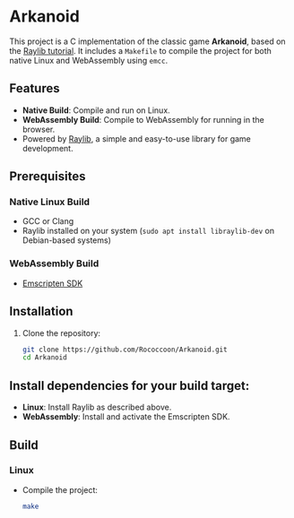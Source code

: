 # Arkanoid

This project is a C implementation of the classic game **Arkanoid**, based on the [Raylib tutorial](https://www.raylib.com/examples.html). It includes a `Makefile` to compile the project for both native Linux and WebAssembly using `emcc`.

## Features

- **Native Build**: Compile and run on Linux.
- **WebAssembly Build**: Compile to WebAssembly for running in the browser.
- Powered by [Raylib](https://www.raylib.com), a simple and easy-to-use library for game development.

## Prerequisites

### Native Linux Build
- GCC or Clang
- Raylib installed on your system (`sudo apt install libraylib-dev` on Debian-based systems)

### WebAssembly Build
- [Emscripten SDK](https://emscripten.org/)

## Installation

1. Clone the repository:
   ```bash
   git clone https://github.com/Rococcoon/Arkanoid.git
   cd Arkanoid

## Install dependencies for your build target:
- **Linux**: Install Raylib as described above.
- **WebAssembly**: Install and activate the Emscripten SDK.

## Build

### Linux
- Compile the project:
  ```bash
  make
